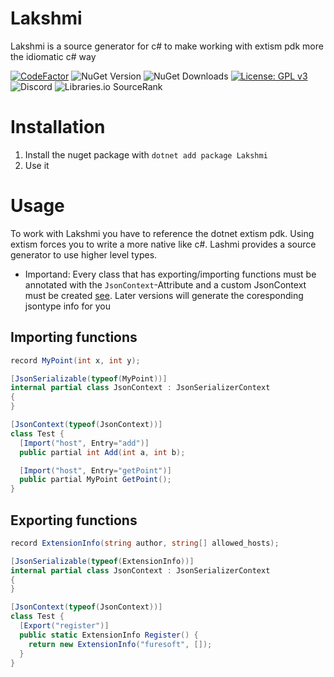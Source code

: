 # Lakshmi
Lakshmi is a source generator for c# to make working with extism pdk more the idiomatic c# way

[![CodeFactor](https://www.codefactor.io/repository/github/furesoft/lakshmi/badge)](https://www.codefactor.io/repository/github/furesoft/lakshmi)
![NuGet Version](https://img.shields.io/nuget/v/Lakshmi)
![NuGet Downloads](https://img.shields.io/nuget/dt/Lakshmi)
[![License: GPL v3](https://img.shields.io/badge/License-GPLv3-blue.svg)](https://www.gnu.org/licenses/gpl-3.0)
![Discord](https://img.shields.io/discord/455738571186241536)
![Libraries.io SourceRank](https://img.shields.io/librariesio/sourcerank/nuget/Lakshmi)

# Installation

1. Install the nuget package with `dotnet add package Lakshmi`
2. Use it

# Usage

To work with Lakshmi you have to reference the dotnet extism pdk. Using extism forces you to write a more native like c#. Lashmi provides a source generator to use higher level types.
- Importand: Every class that has exporting/importing functions must be annotated with the `JsonContext`-Attribute and a custom JsonContext must be created [see](https://learn.microsoft.com/en-us/dotnet/standard/serialization/system-text-json/source-generation). Later versions will generate the coresponding jsontype info for you

## Importing functions

```csharp
record MyPoint(int x, int y);

[JsonSerializable(typeof(MyPoint))]
internal partial class JsonContext : JsonSerializerContext
{
}

[JsonContext(typeof(JsonContext))]
class Test {
  [Import("host", Entry="add")]
  public partial int Add(int a, int b);

  [Import("host", Entry="getPoint")]
  public partial MyPoint GetPoint();
}
```

## Exporting functions

```csharp
record ExtensionInfo(string author, string[] allowed_hosts);

[JsonSerializable(typeof(ExtensionInfo))]
internal partial class JsonContext : JsonSerializerContext
{
}

[JsonContext(typeof(JsonContext))]
class Test {
  [Export("register")]
  public static ExtensionInfo Register() {
    return new ExtensionInfo("furesoft", []);
  }
}
```
